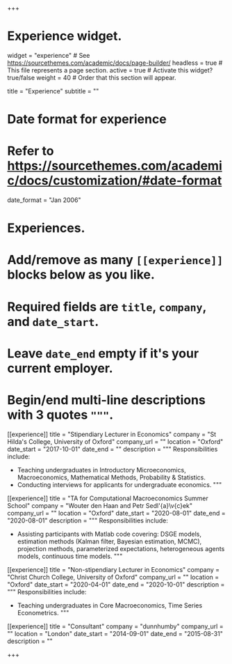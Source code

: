 +++
# Experience widget.
widget = "experience"  # See https://sourcethemes.com/academic/docs/page-builder/
headless = true  # This file represents a page section.
active = true  # Activate this widget? true/false
weight = 40  # Order that this section will appear.

title = "Experience"
subtitle = ""

# Date format for experience
#   Refer to https://sourcethemes.com/academic/docs/customization/#date-format
date_format = "Jan 2006"

# Experiences.
#   Add/remove as many `[[experience]]` blocks below as you like.
#   Required fields are `title`, `company`, and `date_start`.
#   Leave `date_end` empty if it's your current employer.
#   Begin/end multi-line descriptions with 3 quotes `"""`.
[[experience]]
  title = "Stipendiary Lecturer in Economics"
  company = "St Hilda's College, University of Oxford"
  company_url = ""
  location = "Oxford"
  date_start = "2017-10-01"
  date_end = ""
  description = """
  Responsibilities include:
  
  * Teaching undergraduates in Introductory Microeconomics, Macroeconomics, Mathematical Methods, Probability & Statistics.
  * Conducting interviews for applicants for undergraduate economics.
  """

[[experience]]
  title = "TA for Computational Macroeconomics Summer School"
  company = "Wouter den Haan and Petr Sedl\'{a}\v{c}ek"
  company_url = ""
  location = "Oxford"
  date_start = "2020-08-01"
  date_end = "2020-08-01"
  description = """
  Responsibilities include:
  
  * Assisting participants with Matlab code covering: DSGE models, estimation methods (Kalman filter, Bayesian estimation, MCMC), projection methods, parameterized expectations, heterogeneous agents models, continuous time models.
  """

[[experience]]
  title = "Non-stipendiary Lecturer in Economics"
  company = "Christ Church College, University of Oxford"
  company_url = ""
  location = "Oxford"
  date_start = "2020-04-01"
  date_end = "2020-10-01"
  description = """
  Responsibilities include:
  
  * Teaching undergraduates in Core Macroeconomics, Time Series Econometrics.
  """

[[experience]]
  title = "Consultant"
  company = "dunnhumby"
  company_url = ""
  location = "London"
  date_start = "2014-09-01"
  date_end = "2015-08-31"
  description = ""

+++
